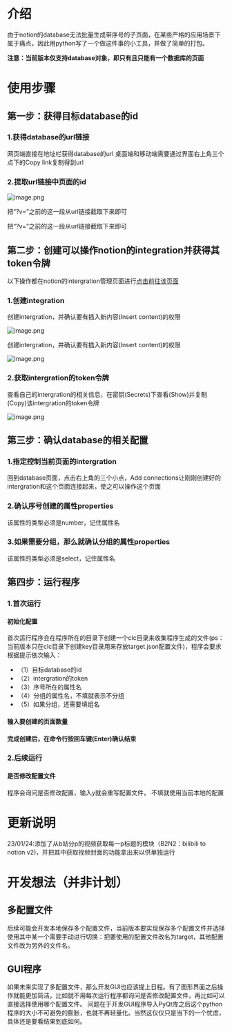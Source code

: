 # 介绍
由于notion的database无法批量生成带序号的子页面，在某些严格的应用场景下属于痛点，因此用python写了一个做这件事的小工具，并做了简单的打包。


**注意：当前版本仅支持database对象，即只有且只能有一个数据库的页面**


# 使用步骤
## 第一步：获得目标database的id
### 1.获得database的url链接
网页端直接在地址栏获得database的url
桌面端和移动端需要通过界面右上角三个点下的Copy link复制得到url
### 2.提取url链接中页面的id
![image.png](https://yoaken-1316330335.cos.ap-chongqing.myqcloud.com/markdownPic/202301030532401.png)

把“?v=”之前的这一段从url链接截取下来即可

把“?v=”之前的这一段从url链接截取下来即可

## 第二步：创建可以操作notion的integration并获得其token令牌
以下操作都在notion的intergration管理页面进行[点击前往该页面](https://www.notion.so/my-integrations)
### 1.创建integration
创建intergration，并确认要有插入新内容(Insert content)的权限

![image.png](https://yoaken-1316330335.cos.ap-chongqing.myqcloud.com/markdownPic/202301030632968.png)

创建intergration，并确认要有插入新内容(Insert content)的权限

![image.png](https://yoaken-1316330335.cos.ap-chongqing.myqcloud.com/markdownPic/202301030632968.png)

### 2.获取intergration的token令牌
查看自己的intergration的相关信息，在密钥(Secrets)下查看(Show)并复制(Copy)该intergration的token令牌

![image.png](https://yoaken-1316330335.cos.ap-chongqing.myqcloud.com/markdownPic/202301030633303.png)

## 第三步：确认database的相关配置
### 1.指定控制当前页面的intergration
回到database页面，点击右上角的三个小点，Add connections让刚刚创建好的intergration和这个页面连接起来，使之可以操作这个页面
### 2.确认序号创建的属性properties
该属性的类型必须是number，记住属性名
### 3.如果需要分组，那么就确认分组的属性properties
该属性的类型必须是select，记住属性名

## 第四步：运行程序
### 1.首次运行
#### 初始化配置
首次运行程序会在程序所在的目录下创建一个clc目录来收集程序生成的文件(ps：当前版本只在clc目录下创建key目录用来存放target.json配置文件)，程序会要求根据提示依次输入：
* （1）目标database的id
* （2）intergration的token
* （3）序号所在的属性名
* （4）分组的属性名，不填就表示不分组
* （5）如果分组，还需要填组名
#### 输入要创建的页面数量
#### 完成创建后，在命令行按回车键(Enter)确认结束

### 2.后续运行

#### 是否修改配置文件
程序会询问是否修改配置，输入y就会重写配置文件，
不填就使用当前本地的配置

# 更新说明
23/01/24:添加了从b站分p的视频获取每一p标题的模块（B2N2：bilibili to notion v2)，并把其中获取视频封面的功能拿出来以供单独运行


# 开发想法（并非计划）
## 多配置文件
后续可能会开发本地保存多个配置文件，当前版本要实现保存多个配置文件并选择使用其中某一个需要手动进行切换：把要使用的配置文件改名为target，其他配置文件改为另外的文件名。
## GUI程序
如果未来实现了多配置文件，那么开发GUI也应该提上日程。有了图形界面之后操作就能更加简洁，比如就不用每次运行程序都询问是否修改配置文件，再比如可以直接选择使用哪个配置文件。
问题在于开发GUI程序导入PyQt库之后这个python程序的大小不可避免的膨胀，也就不再轻量化。当然这仅仅只是当下的一个忧虑，具体还是要看结果到底如何。
